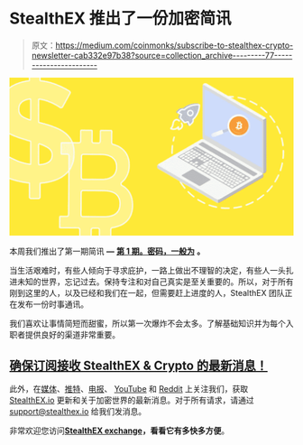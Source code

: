 # StealthEX 推出了一份加密简讯

> 原文：<https://medium.com/coinmonks/subscribe-to-stealthex-crypto-newsletter-cab332e97b38?source=collection_archive---------77----------------------->

![](img/c384e77837845b27b8b23d906ce0608a.png)

本周我们推出了第一期简讯 **—** [**第 1 期。密码，一般为**](https://www.getrevue.co/profile/stealthex_io/issues/stealthex-weekly-newsletter-issue-1-crypto-generally-831601) **。**

当生活艰难时，有些人倾向于寻求庇护，一路上做出不理智的决定，有些人一头扎进未知的世界，忘记过去。保持专注和对自己真实是至关重要的。所以，对于所有刚到这里的人，以及已经和我们在一起，但需要赶上进度的人，StealthEX 团队正在发布一份时事通讯。

我们喜欢让事情简短而甜蜜，所以第一次爆炸不会太多。了解基础知识并为每个入职者提供良好的渠道非常重要。

## [确保订阅接收 StealthEX & Crypto 的最新消息！](https://www.getrevue.co/profile/stealthex_io)

此外，在[媒体](https://stealthex-io.medium.com/)、[推特](https://twitter.com/Stealthex_io)、[电报](https://t.me/StealthEX)、 [YouTube](https://www.youtube.com/channel/UCeES_XBesX76ge7xf1meuSw) 和 [Reddit](https://www.reddit.com/user/Stealthex_io) 上关注我们，获取 [StealthEX.io](https://stealthex.io/) 更新和关于加密世界的最新消息。对于所有请求，请通过 support@stealthex.io 给我们发消息。

非常欢迎您访问[**StealthEX exchange**](https://stealthex.io/)**，看看它有多快多方便**。